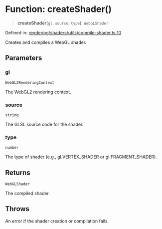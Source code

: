 # Function: createShader()

> **createShader**(`gl`, `source`, `type`): `WebGLShader`

Defined in: [rendering/shaders/utils/compile-shader.ts:10](https://github.com/Forge-Game-Engine/Forge/blob/5b90130e2e0c679482e3bd31c32cbea9b4cffce1/src/rendering/shaders/utils/compile-shader.ts#L10)

Creates and compiles a WebGL shader.

## Parameters

### gl

`WebGL2RenderingContext`

The WebGL2 rendering context.

### source

`string`

The GLSL source code for the shader.

### type

`number`

The type of shader (e.g., gl.VERTEX_SHADER or gl.FRAGMENT_SHADER).

## Returns

`WebGLShader`

The compiled shader.

## Throws

An error if the shader creation or compilation fails.
